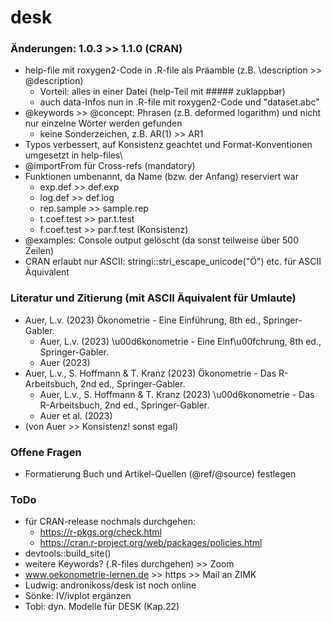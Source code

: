 # desk

### Änderungen: 1.0.3 >> 1.1.0 (CRAN)

-   help-file mit roxygen2-Code in .R-file als Präamble (z.B. \\description >> @description)
    -   Vorteil: alles in einer Datei (help-Teil mit ##### zuklappbar)
    -   auch data-Infos nun in .R-file mit roxygen2-Code und "dataset.abc"
-   @keywords >> @concept: Phrasen (z.B. deformed logarithm) und nicht nur einzelne Wörter werden gefunden
    - keine Sonderzeichen, z.B. AR(1) >> AR1
-   Typos verbessert, auf Konsistenz geachtet und Format-Konventionen umgesetzt in help-files\
-   @importFrom für Cross-refs (mandatory)
-   Funktionen umbenannt, da Name (bzw. der Anfang) reserviert war
    -   exp.def >> def.exp
    -   log.def >> def.log
    -   rep.sample >> sample.rep
    -   t.coef.test >> par.t.test
    -   f.coef.test >> par.f.test (Konsistenz)
-   @examples: Console output gelöscht (da sonst teilweise über 500 Zeilen)
-   CRAN erlaubt nur ASCII: stringi::stri_escape_unicode("Ö") etc. für ASCII Äquivalent

### Literatur und Zitierung (mit ASCII Äquivalent für Umlaute)

-   Auer, L.v. (2023) Ökonometrie - Eine Einführung, 8th ed., Springer-Gabler.
    -   Auer, L.v. (2023) \u00d6konometrie - Eine Einf\u00fchrung, 8th ed., Springer-Gabler.
    -   Auer (2023)
-   Auer, L.v., S. Hoffmann & T. Kranz (2023) Ökonometrie - Das R-Arbeitsbuch, 2nd ed., Springer-Gabler.
    -   Auer, L.v., S. Hoffmann & T. Kranz (2023) \u00d6konometrie - Das R-Arbeitsbuch, 2nd ed., Springer-Gabler.
    -   Auer et al. (2023)
-   (von Auer >> Konsistenz! sonst egal)    


### Offene Fragen

-   Formatierung Buch und Artikel-Quellen (@ref/@source) festlegen

### ToDo

-   für CRAN-release nochmals durchgehen: 
    -   https://r-pkgs.org/check.html
    -   https://cran.r-project.org/web/packages/policies.html
-   devtools::build_site()
-   weitere Keywords? (.R-files durchgehen) >> Zoom
-   www.oekonometrie-lernen.de >> https >> Mail an ZIMK
-   Ludwig: andronikoss/desk ist noch online
-   Sönke: IV/ivplot ergänzen
-   Tobi: dyn. Modelle für DESK (Kap.22)
